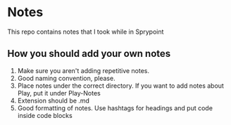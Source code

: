 # Notes
This repo contains notes that I took while in Sprypoint

## How you should add your own notes
1. Make sure you aren't adding repetitive notes.
2. Good naming convention, please.
3. Place notes under the correct directory. If you want to add notes about Play, put it under Play-Notes
4. Extension should be .md
5. Good formatting of notes. Use hashtags for headings and put code inside code blocks
